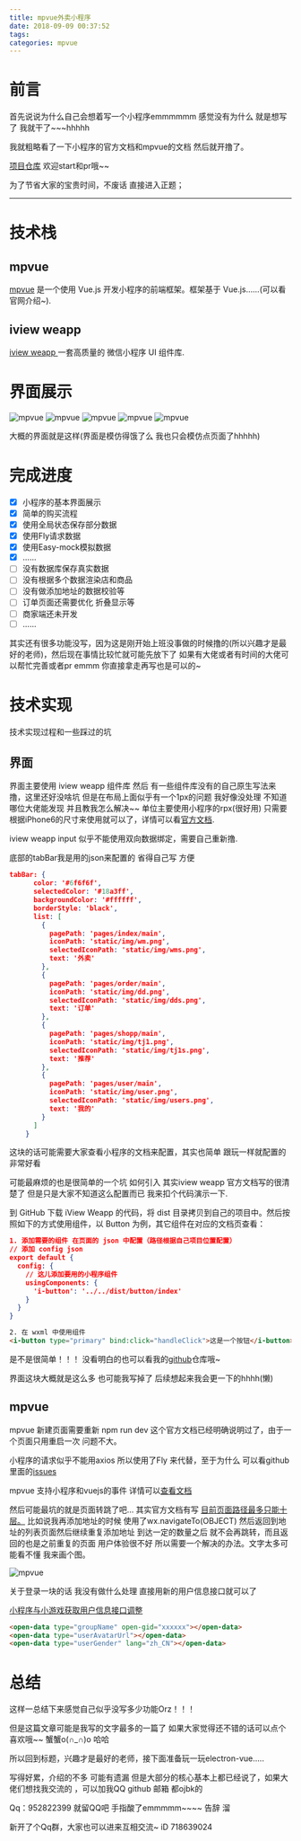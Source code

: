 ```yaml
---
title: mpvue外卖小程序
date: 2018-09-09 00:37:52
tags:
categories: mpvue
---
```



# 前言

首先说说为什么自己会想着写一个小程序emmmmmm 感觉没有为什么 就是想写了 我就干了~~~hhhhh

我就粗略看了一下小程序的官方文档和mpvue的文档 然后就开撸了。 

[项目仓库](https://github.com/xiaotiandada/takeaway) 欢迎start和pr哦~~

为了节省大家的宝贵时间，不废话 直接进入正题；

--- 



<!-- more -->

# 技术栈

## mpvue

[mpvue](http://mpvue.com/) 是一个使用 Vue.js 开发小程序的前端框架。框架基于 Vue.js......(可以看官网介绍~).

## iview weapp

[iview weapp ](https://weapp.iviewui.com/) 一套高质量的
微信小程序 UI 组件库.

# 界面展示

![mpvue](mpvue外卖小程序/mpvue1.png)
![mpvue](mpvue外卖小程序/mpvue2.png)
![mpvue](mpvue外卖小程序/mpvue3.png)
![mpvue](mpvue外卖小程序/mpvue4.png)
![mpvue](mpvue外卖小程序/mpvue5.png)

大概的界面就是这样(界面是模仿得饿了么 我也只会模仿点页面了hhhhh)

# 完成进度

- [x] 小程序的基本界面展示
- [x] 简单的购买流程
- [x] 使用全局状态保存部分数据
- [x] 使用Fly请求数据
- [x] 使用Easy-mock模拟数据
- [x] ......
- [ ] 没有数据库保存真实数据
- [ ] 没有根据多个数据渲染店和商品
- [ ] 没有做添加地址的数据校验等
- [ ] 订单页面还需要优化 折叠显示等
- [ ] 商家端还未开发
- [ ] ......

其实还有很多功能没写，因为这是刚开始上班没事做的时候撸的(所以兴趣才是最好的老师)，然后现在事情比较忙就可能先放下了 如果有大佬或者有时间的大佬可以帮忙完善或者pr emmm  你直接拿走再写也是可以的~

# 技术实现

技术实现过程和一些踩过的坑

## 界面

界面主要使用 iview weapp 组件库 然后 有一些组件库没有的自己原生写法来撸，这里还好没啥坑 但是在布局上面似乎有一个1px的问题 我好像没处理 不知道哪位大佬能发现 并且教我怎么解决~~ 单位主要使用小程序的rpx(很好用) 只需要根据iPhone6的尺寸来使用就可以了，详情可以看[官方文档](https://developers.weixin.qq.com/miniprogram/dev/framework/view/wxss.html).

iview weapp input 似乎不能使用双向数据绑定，需要自己重新撸.

底部的tabBar我是用的json来配置的 省得自己写 方便

```json
tabBar: {
      color: '#6f6f6f',
      selectedColor: '#18a3ff',
      backgroundColor: '#ffffff',
      borderStyle: 'black',
      list: [
        {
          pagePath: 'pages/index/main',
          iconPath: 'static/img/wm.png',
          selectedIconPath: 'static/img/wms.png',
          text: '外卖'
        },
        {
          pagePath: 'pages/order/main',
          iconPath: 'static/img/dd.png',
          selectedIconPath: 'static/img/dds.png',
          text: '订单'
        },
        {
          pagePath: 'pages/shopp/main',
          iconPath: 'static/img/tj1.png',
          selectedIconPath: 'static/img/tj1s.png',
          text: '推荐'
        },
        {
          pagePath: 'pages/user/main',
          iconPath: 'static/img/user.png',
          selectedIconPath: 'static/img/users.png',
          text: '我的'
        }
      ]
    }
```

这块的话可能需要大家查看小程序的文档来配置，其实也简单 跟玩一样就配置的非常好看

可能最麻烦的也是很简单的一个坑 如何引入 其实iview weapp 官方文档写的很清楚了 但是只是大家不知道这么配置而已 我来扣个代码演示一下.

到 GitHub 下载 iView Weapp 的代码，将 dist 目录拷贝到自己的项目中。然后按照如下的方式使用组件，以 Button 为例，其它组件在对应的文档页查看：

```json
1. 添加需要的组件 在页面的 json 中配置（路径根据自己项目位置配置）
// 添加 config json
export default {
  config: {
    // 这儿添加要用的小程序组件
    usingComponents: {
      'i-button': '../../dist/button/index'
    }
  }
}

```

```html
2. 在 wxml 中使用组件
<i-button type="primary" bind:click="handleClick">这是一个按钮</i-button>
```

是不是很简单！！！ 没看明白的也可以看我的[github](https://github.com/xiaotiandada/takeaway)仓库哦~

界面这块大概就是这么多 也可能我写掉了 后续想起来我会更一下的hhhh(懒)


## mpvue

mpvue 新建页面需要重新 npm run dev 这个官方文档已经明确说明过了，由于一个页面只用重启一次 问题不大。

小程序的请求似乎不能用axios 所以使用了Fly 来代替，至于为什么 可以看github里面的[issues](https://github.com/Meituan-Dianping/mpvue/issues/109)

mpvue 支持小程序和vuejs的事件 详情可以[查看文档](http://mpvue.com/mpvue/#_13)

然后可能最坑的就是页面转跳了吧... 其实官方文档有写 [目前页面路径最多只能十层。](https://developers.weixin.qq.com/miniprogram/dev/api/ui-navigate.html#wxnavigatetoobject) 比如说我再添加地址的时候 使用了wx.navigateTo(OBJECT) 然后返回到地址的列表页面然后继续重复添加地址 到达一定的数量之后 就不会再跳转，而且返回的也是之前重复的页面 用户体验很不好 所以需要一个解决的办法。文字太多可能看不懂 我来画个图。

![mpvue](mpvue外卖小程序/mpvue6.png)

关于登录一块的话 我没有做什么处理 直接用新的用户信息接口就可以了

[小程序与小游戏获取用户信息接口调整](https://developers.weixin.qq.com/blogdetail?action=get_post_info&lang=zh_CN&token=1894828834&docid=0000a26e1aca6012e896a517556c01&idescene=6&devtools=1&idescene=6)

```html
<open-data type="groupName" open-gid="xxxxxx"></open-data>
<open-data type="userAvatarUrl"></open-data>
<open-data type="userGender" lang="zh_CN"></open-data>
```

# 总结

这样一总结下来感觉自己似乎没写多少功能Orz！！！

但是这篇文章可能是我写的文字最多的一篇了 如果大家觉得还不错的话可以点个喜欢哦~~ 蟹蟹o(∩_∩)o 哈哈

所以回到标题，兴趣才是最好的老师，接下面准备玩一玩electron-vue.....

写得好累，介绍的不多 可能有遗漏 但是大部分的核心基本上都已经说了，如果大佬们想找我交流的 ，可以加我QQ github 邮箱 都ojbk的

Qq：952822399 就留QQ吧 手指酸了emmmmm~~~~ 告辞 溜

新开了个Qq群，大家也可以进来互相交流~ iD 718639024
